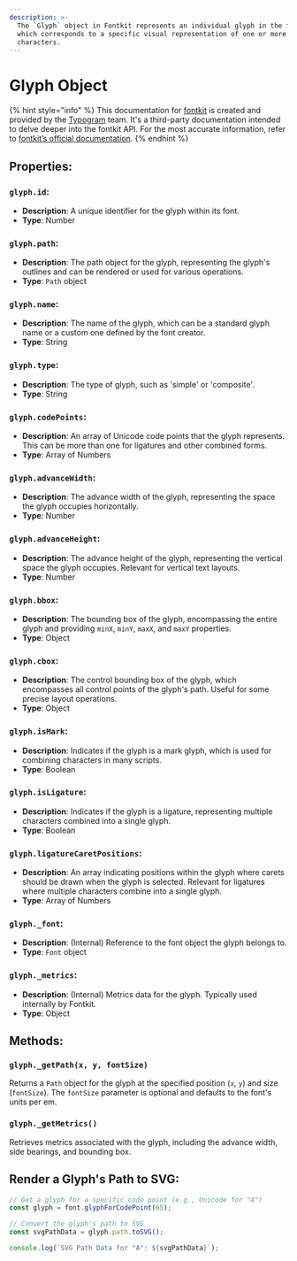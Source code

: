 ```yaml
---
description: >-
  The `Glyph` object in Fontkit represents an individual glyph in the font,
  which corresponds to a specific visual representation of one or more
  characters.
---
```


# Glyph Object

{% hint style="info" %}
This documentation for [fontkit](https://github.com/foliojs/fontkit) is created and provided by the [Typogram](https://typogram.co/) team. It's a third-party documentation intended to delve deeper into the fontkit API. For the most accurate information, refer to [fontkit’s official documentation](https://github.com/foliojs/fontkit#readme).
{% endhint %}

## **Properties**:

### `glyph.id`:

* **Description**: A unique identifier for the glyph within its font.
* **Type**: Number

### `glyph.path`:

* **Description**: The path object for the glyph, representing the glyph's outlines and can be rendered or used for various operations.
* **Type**: `Path` object

### `glyph.name`:

* **Description**: The name of the glyph, which can be a standard glyph name or a custom one defined by the font creator.
* **Type**: String

### `glyph.type`:

* **Description**: The type of glyph, such as 'simple' or 'composite'.
* **Type**: String

### `glyph.codePoints`:

* **Description**: An array of Unicode code points that the glyph represents. This can be more than one for ligatures and other combined forms.
* **Type**: Array of Numbers

### `glyph.advanceWidth`:

* **Description**: The advance width of the glyph, representing the space the glyph occupies horizontally.
* **Type**: Number

### `glyph.advanceHeight`:

* **Description**: The advance height of the glyph, representing the vertical space the glyph occupies. Relevant for vertical text layouts.
* **Type**: Number

### `glyph.bbox`:

* **Description**: The bounding box of the glyph, encompassing the entire glyph and providing `minX`, `minY`, `maxX`, and `maxY` properties.
* **Type**: Object

### `glyph.cbox`:

* **Description**: The control bounding box of the glyph, which encompasses all control points of the glyph's path. Useful for some precise layout operations.
* **Type**: Object

### `glyph.isMark`:

* **Description**: Indicates if the glyph is a mark glyph, which is used for combining characters in many scripts.
* **Type**: Boolean

### `glyph.isLigature`:

* **Description**: Indicates if the glyph is a ligature, representing multiple characters combined into a single glyph.
* **Type**: Boolean

### `glyph.ligatureCaretPositions`:

* **Description**: An array indicating positions within the glyph where carets should be drawn when the glyph is selected. Relevant for ligatures where multiple characters combine into a single glyph.
* **Type**: Array of Numbers

### `glyph._font`:

* **Description**: (Internal) Reference to the font object the glyph belongs to.
* **Type**: `Font` object

### `glyph._metrics`:

* **Description**: (Internal) Metrics data for the glyph. Typically used internally by Fontkit.
* **Type**: Object

## **Methods**:

### `glyph._getPath(x, y, fontSize)`

Returns a `Path` object for the glyph at the specified position (`x`, `y`) and size (`fontSize`). The `fontSize` parameter is optional and defaults to the font's units per em.

### `glyph._getMetrics()`

Retrieves metrics associated with the glyph, including the advance width, side bearings, and bounding box.

## **Render a Glyph's Path to SVG**:

```javascript
// Get a glyph for a specific code point (e.g., Unicode for "A")
const glyph = font.glyphForCodePoint(65);

// Convert the glyph's path to SVG
const svgPathData = glyph.path.toSVG();

console.log(`SVG Path Data for "A": ${svgPathData}`);
```
